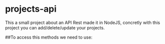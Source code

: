 # projects-api
This a small project about an API Rest made it in NodeJS, concretly with this project you can add/delete/update your projects.

##To access this methods we need to use:
